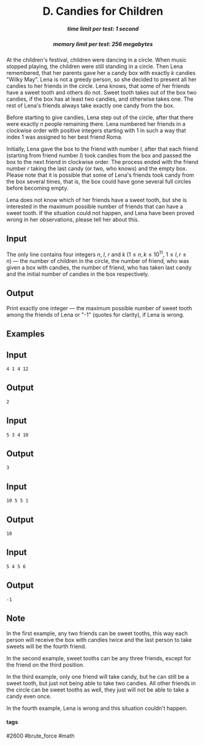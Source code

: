 <h1 style='text-align: center;'> D. Candies for Children</h1>

<h5 style='text-align: center;'>time limit per test: 1 second</h5>
<h5 style='text-align: center;'>memory limit per test: 256 megabytes</h5>

At the children's festival, children were dancing in a circle. When music stopped playing, the children were still standing in a circle. Then Lena remembered, that her parents gave her a candy box with exactly $k$ candies "Wilky May". Lena is not a greedy person, so she decided to present all her candies to her friends in the circle. Lena knows, that some of her friends have a sweet tooth and others do not. Sweet tooth takes out of the box two candies, if the box has at least two candies, and otherwise takes one. The rest of Lena's friends always take exactly one candy from the box.

Before starting to give candies, Lena step out of the circle, after that there were exactly $n$ people remaining there. Lena numbered her friends in a clockwise order with positive integers starting with $1$ in such a way that index $1$ was assigned to her best friend Roma.

Initially, Lena gave the box to the friend with number $l$, after that each friend (starting from friend number $l$) took candies from the box and passed the box to the next friend in clockwise order. The process ended with the friend number $r$ taking the last candy (or two, who knows) and the empty box. Please note that it is possible that some of Lena's friends took candy from the box several times, that is, the box could have gone several full circles before becoming empty.

Lena does not know which of her friends have a sweet tooth, but she is interested in the maximum possible number of friends that can have a sweet tooth. If the situation could not happen, and Lena have been proved wrong in her observations, please tell her about this.

## Input

The only line contains four integers $n$, $l$, $r$ and $k$ ($1 \le n, k \le 10^{11}$, $1 \le l, r \le n$) — the number of children in the circle, the number of friend, who was given a box with candies, the number of friend, who has taken last candy and the initial number of candies in the box respectively.

## Output

Print exactly one integer — the maximum possible number of sweet tooth among the friends of Lena or "-1" (quotes for clarity), if Lena is wrong.

## Examples

## Input


```
4 1 4 12  

```
## Output


```
2  

```
## Input


```
5 3 4 10  

```
## Output


```
3  

```
## Input


```
10 5 5 1  

```
## Output


```
10  

```
## Input


```
5 4 5 6  

```
## Output


```
-1  

```
## Note

In the first example, any two friends can be sweet tooths, this way each person will receive the box with candies twice and the last person to take sweets will be the fourth friend.

In the second example, sweet tooths can be any three friends, except for the friend on the third position.

In the third example, only one friend will take candy, but he can still be a sweet tooth, but just not being able to take two candies. All other friends in the circle can be sweet tooths as well, they just will not be able to take a candy even once.

In the fourth example, Lena is wrong and this situation couldn't happen.



#### tags 

#2600 #brute_force #math 